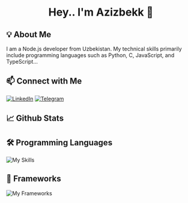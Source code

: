 <h1 align="center">Hey.. I'm Azizbekk 👋</h1>

## 💡 About Me
I am a Node.js developer from Uzbekistan. My technical skills primarily include programming languages such as Python, C, JavaScript, and TypeScript...

## 📫 Connect with Me
[![LinkedIn](https://img.shields.io/badge/-LinkedIn-blue?logo=linkedin)](https://linkedin.com/in/azizbek-mirzavaliyev-1aa1bb351/)
[![Telegram](https://img.shields.io/badge/-Telegram-blue?logo=telegram)](https://t.me/bek_air02)

## 📈 Github Stats

## 🛠 Programming Languages
![My Skills](https://skillicons.dev/icons?i=js,ts,nodejs,py,html,css,mysql,mongodb,linux,git,vscode)


## 🚀 Frameworks
![My Frameworks](https://skillicons.dev/icons?i=express,nestjs,react)
